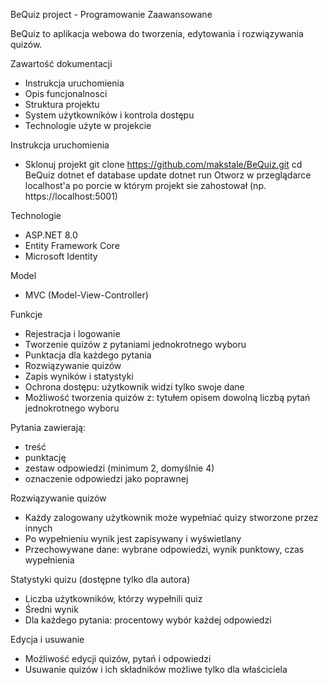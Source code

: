 BeQuiz project - Programowanie Zaawansowane

BeQuiz to aplikacja webowa do tworzenia, edytowania i rozwiązywania quizów.

Zawartość dokumentacji
- Instrukcja uruchomienia
- Opis funcjonalnosci
- Struktura projektu
- System użytkowników i kontrola dostępu
- Technologie użyte w projekcie

Instrukcja uruchomienia
- Sklonuj projekt
git clone https://github.com/makstale/BeQuiz.git
cd BeQuiz
dotnet ef database update
dotnet run
Otworz w przeglądarce localhost'a po porcie w którym projekt sie zahostował (np. https://localhost:5001)

Technologie
- ASP.NET 8.0
- Entity Framework Core
- Microsoft Identity

Model
- MVC (Model-View-Controller)

Funkcje
- Rejestracja i logowanie
- Tworzenie quizów z pytaniami jednokrotnego wyboru
- Punktacja dla każdego pytania
- Rozwiązywanie quizów
- Zapis wyników i statystyki
- Ochrona dostępu: użytkownik widzi tylko swoje dane
- Możliwość tworzenia quizów z:
tytułem
opisem
dowolną liczbą pytań jednokrotnego wyboru

Pytania zawierają:
- treść
- punktację
- zestaw odpowiedzi (minimum 2, domyślnie 4)
- oznaczenie odpowiedzi jako poprawnej

Rozwiązywanie quizów
- Każdy zalogowany użytkownik może wypełniać quizy stworzone przez innych
- Po wypełnieniu wynik jest zapisywany i wyświetlany
- Przechowywane dane: wybrane odpowiedzi, wynik punktowy, czas wypełnienia

Statystyki quizu (dostępne tylko dla autora)
- Liczba użytkowników, którzy wypełnili quiz
- Średni wynik
- Dla każdego pytania: procentowy wybór każdej odpowiedzi

Edycja i usuwanie
- Możliwość edycji quizów, pytań i odpowiedzi
- Usuwanie quizów i ich składników możliwe tylko dla właściciela

